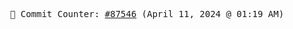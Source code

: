 <p align="center">
    <samp>
        📮 Commit Counter: <a href="https://github.com/Javascript-void0/Javascript-void0/commits/main">#87546</a> (April 11, 2024 @ 01:19 AM)
    </samp>
</p>